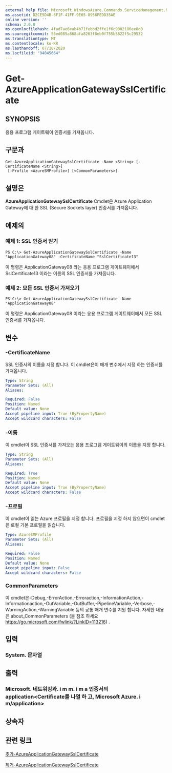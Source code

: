 ```yaml
---
external help file: Microsoft.WindowsAzure.Commands.ServiceManagement.Network.dll-Help.xml
ms.assetid: D2CE5D4B-8F1F-41FF-9E65-8956FEDD35AE
online version: ''
schema: 2.0.0
ms.openlocfilehash: 4fad7ae6eab4b71febbd2ffe1f6c9002186ee8d0
ms.sourcegitcommit: 56ed085a868afa8263f8eb0f755b5822f5c29532
ms.translationtype: MT
ms.contentlocale: ko-KR
ms.lasthandoff: 07/18/2020
ms.locfileid: "94045664"
---
```

# Get-AzureApplicationGatewaySslCertificate

## SYNOPSIS
응용 프로그램 게이트웨이 인증서를 가져옵니다.

## 구문과

```
Get-AzureApplicationGatewaySslCertificate -Name <String> [-CertificateName <String>]
 [-Profile <AzureSMProfile>] [<CommonParameters>]
```

## 설명은
**AzureApplicationGatewaySslCertificate** Cmdlet은 Azure Application Gateway에 대 한 SSL (Secure Sockets layer) 인증서를 가져옵니다.

## 예제의

### 예제 1: SSL 인증서 받기
```
PS C:\> Get-AzureApplicationGatewaySslCertificate -Name "ApplicationGateway08" -CertificateName "SslCertificate13"
```

이 명령은 ApplicationGateway08 라는 응용 프로그램 게이트웨이에서 SslCertificate13 이라는 이름의 SSL 인증서를 가져옵니다.

### 예제 2: 모든 SSL 인증서 가져오기
```
PS C:\> Get-AzureApplicationGatewaySslCertificate -Name "ApplicationGateway08"
```

이 명령은 ApplicationGateway08 이라는 응용 프로그램 게이트웨이에서 모든 SSL 인증서를 가져옵니다.

## 변수

### -CertificateName
SSL 인증서의 이름을 지정 합니다.
이 cmdlet은이 매개 변수에서 지정 하는 인증서를 가져옵니다.

```yaml
Type: String
Parameter Sets: (All)
Aliases: 

Required: False
Position: Named
Default value: None
Accept pipeline input: True (ByPropertyName)
Accept wildcard characters: False
```

### -이름
이 cmdlet이 SSL 인증서를 가져오는 응용 프로그램 게이트웨이의 이름을 지정 합니다.

```yaml
Type: String
Parameter Sets: (All)
Aliases: 

Required: True
Position: Named
Default value: None
Accept pipeline input: True (ByPropertyName)
Accept wildcard characters: False
```

### -프로필
이 cmdlet이 읽는 Azure 프로필을 지정 합니다.
프로필을 지정 하지 않으면이 cmdlet은 로컬 기본 프로필을 읽습니다.

```yaml
Type: AzureSMProfile
Parameter Sets: (All)
Aliases: 

Required: False
Position: Named
Default value: None
Accept pipeline input: False
Accept wildcard characters: False
```

### CommonParameters
이 cmdlet은-Debug,-ErrorAction,-Erroraction,-InformationAction,-Informationaction,-OutVariable,-OutBuffer,-PipelineVariable,-Verbose,-WarningAction,-WarningVariable 등의 공통 매개 변수를 지원 합니다. 자세한 내용은 about_CommonParameters (을 참조 하세요 https://go.microsoft.com/fwlink/?LinkID=113216) .

## 입력

### System. 문자열

## 출력

### Microsoft. 네트워킹과. i m m. i m a 인증서의 application<Certificate를 나열 하 고, Microsoft Azure. i m/application>

## 상속자

## 관련 링크

[추가-AzureApplicationGatewaySslCertificate](./Add-AzureApplicationGatewaySslCertificate.md)

[제거-AzureApplicationGatewaySslCertificate](./Remove-AzureApplicationGatewaySslCertificate.md)
